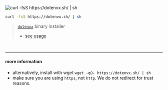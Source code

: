![curl -fsS https://dotenvx.sh/ | sh](https://dotenvx.com/binary-banner.png)
```sh
curl -fsS https://dotenvx.sh/ | sh
```
> [`dotenvx`](https://github.com/dotenvx/dotenvx#readme) binary installer
>
> * [see usage](https://github.com/dotenvx/dotenvx#readme)

&nbsp;

---

#### more information

* alternatively, install with wget `wget -qO- https://dotenvx.sh/ | sh`
* make sure you are using `https`, not `http`. We do not redirect for trust reasons.
